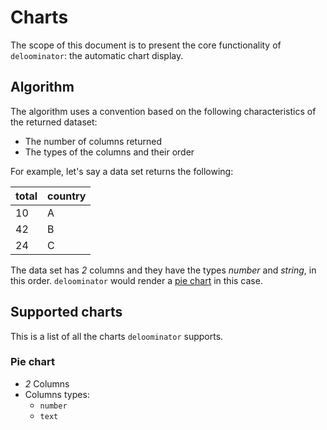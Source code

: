 # Charts

The scope of this document is to present the core functionality of
`deloominator`: the automatic chart display.

## Algorithm

The algorithm uses a convention based on the following characteristics of the
returned dataset:

- The number of columns returned
- The types of the columns and their order

For example, let's say a data set returns the following:

| total | country |
|-------|---------|
| 10    | A       |
| 42    | B       |
| 24    | C       |

The data set has _2_ columns and they have the types _number_ and _string_, in
this order. `deloominator` would render a [pie chart](#pie-chart) in this case.

## Supported charts

This is a list of all the charts `deloominator` supports.

### Pie chart

- *2* Columns
- Columns types:
  - `number`
  - `text`
